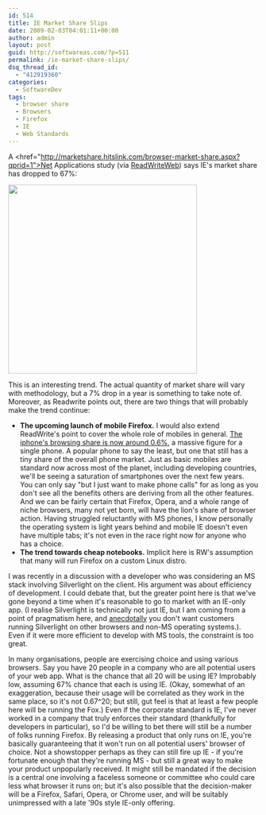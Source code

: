 ```yaml
---
id: 514
title: IE Market Share Slips
date: 2009-02-03T04:01:11+00:00
author: admin
layout: post
guid: http://softwareas.com/?p=511
permalink: /ie-market-share-slips/
dsq_thread_id:
  - "412919360"
categories:
  - SoftwareDev
tags:
  - browser share
  - Browsers
  - Firefox
  - IE
  - Web Standards
---
```

A <href="http://marketshare.hitslink.com/browser-market-share.aspx?qprid=1">Net Applications study</a> (via <a href="http://www.readwriteweb.com/archives/soon_majority_will_drop_ie.php">ReadWriteWeb</a>) says IE's market share has dropped to 67%:

<img style="width: 380px;" src="http://picupper.com/2009/02/02/browsersfeb09.jpg" />

This is an interesting trend. The actual quantity of market share will vary with methodology, but a 7% drop in a year is something to take note of. Moreover, as Readwrite points out, there are two things that will probably make the trend continue:

<ul>
	<li><b>The upcoming launch of mobile Firefox.</b> I would also extend ReadWrite's point to cover  the whole role of mobiles in general. <a href="http://www.alleyinsider.com/2008/12/iphone-browser-share-christmas-week">The iphone's browsing share is now around 0.6%</a>, a massive figure for a single phone. A popular phone to say the least, but one that still has a tiny share of the overall phone market. Just as basic mobiles are standard now across most of the planet, including developing countries, we'll be seeing a saturation of smartphones over the next few years. You can only say "but I just want to make phone calls" for as long as you don't see all the benefits others are deriving from all the other features. And we can be fairly certain that Firefox, Opera, and a whole range of niche browsers, many not yet born, will have the lion's share of browser action. Having struggled reluctantly with MS phones, I know personally the operating system is light years behind and mobile IE doesn't even have multiple tabs; it's not even in the race right now for anyone who has a choice.</li>
	<li><b>The trend towards cheap notebooks.</b> Implicit here is RW's assumption that many will run Firefox on a custom Linux distro.</li>
</ul>

I was recently in a discussion with a developer who was considering an MS stack involving Silverlight on the client. His argument was about efficiency of development. I could debate that, but the greater point here is that we've gone beyond a time when it's reasonable to go to market with an IE-only app. (I realise Silverlight is technically not just IE, but I am coming from a point of pragmatism here, and <a href="http://google.com/search?q=silverlight+firefox">anecdotally</a> you don't want customers running Silverlight on other browsers and non-MS operating systems.). Even if it were more efficient to develop with MS tools, the constraint is too great.

In many organisations, people are exercising choice and using various browsers. Say you have 20 people in a company who are all potential users of your web app. What is the chance that all 20 will be using IE? Improbably low, assuming 67% chance that each is using IE. (Okay, somewhat of an exaggeration, because their usage will be correlated as they work in the same place, so it's not 0.67^20; but still, gut feel is that at least a few people here will be running the Fox.) Even if the corporate standard is IE, I've never worked in a company that truly enforces their standard (thankfully for developers in particular), so I'd be willing to bet there will still be a number of folks running Firefox. By releasing a product that only runs on IE, you're basically guaranteeing that it won't run on all potential users' browser of choice. Not a showstopper perhaps as they can still fire up IE - if you're fortunate enough that they're running MS - but still a great way to make your product unpopularly received. It might still be mandated if the decision is a central one involving a faceless someone or committee who could care less what browser it runs on; but it's also possible that the decision-maker will be a Firefox, Safari, Opera, or Chrome user, and will be suitably unimpressed with a late '90s style IE-only offering.